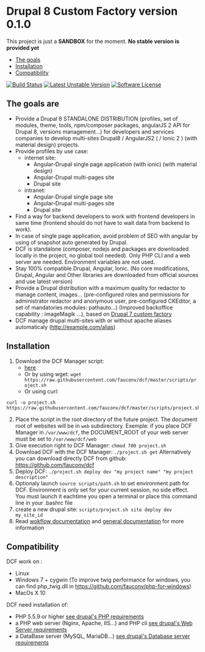 # Drupal 8 Custom Factory version 0.1.0

This project is just a **SANDBOX** for the moment. **No stable version is provided yet**

 * [The goals](#the-goals-are)
 * [Installation](#installation)
 * [Compatibility](#compatibility)

[![Build Status](https://travis-ci.org/hechoendrupal/DrupalConsole.svg?branch=master)](https://travis-ci.org/hechoendrupal/DrupalConsole)
[![Latest Unstable Version](https://poser.pugx.org/drupal/console/v/unstable.svg)](https://packagist.org/packages/drupal/console)
[![Software License](https://img.shields.io/badge/license-GPL%202.0+-blue.svg)](https://packagist.org/packages/drupal/console)

## The goals are

 * Provide a Drupal 8 STANDALONE DISTRIBUTION (profiles, set of modules, theme, tools, npm/composer packages, angularJS 2 API for Drupal 8, versions management...) for developers and services companies to develop multi-sites Drupal8 / AngularJS2 ( / Ionic 2 ) (with material design) projects.
 * Provide profiles by use case:
     * internet site:
          * Angular-Drupal single page application (with ionic) (with material design)
          * Angular-Drupal multi-pages site
          * Drupal site
     * intranet:
          * Angular-Drupal single page site
          * Angular-Drupal multi-pages site
          * Drupal site
 * Find a way for backend developers to work with frontend developers in same time (frontend should do not have to wait data from backend to work).
 * In case of single page application, avoid problem of SEO with angular by using of snapshot auto generated by Drupal.
 * DCF is standalone (composer, nodejs and packages are downloaded locally in the project, no global tool needed). Only PHP CLI and a web server are needed. Environment variables are not used.
 * Stay 100% compatible Drupal, Angular, Ionic. (No core modifications, Drupal, Angular and Other libraries are downloaded from official sources and use latest version)
 * Provide a Drupal distribution with a maximum quality for redactor to manage content, images... (pre-configured roles and permissions for administrator redactor and anonymous user, pre-configured CKEditor, a set of mandatories modules: pathauto...) (Improved backoffice capability : imageMagik ...), based on [Drupal 7 custom factory](https://github.com/fauconv/ctm_drupal7)
 * DCF manage drupal multi-sites with or without apache aliases automaticaly (http://example.com/alias)



## Installation

 1. Download the DCF Manager script:
     * [here](https://raw.githubusercontent.com/fauconv/dcf/master/scripts/project.sh)
     * Or by using wget: `wget https://raw.githubusercontent.com/fauconv/dcf/master/scripts/project.sh`
     * Or using curl:

```
curl -o project.sh https://raw.githubusercontent.com/fauconv/dcf/master/scripts/project.sh
```
 2. Place the script in the root directory of the future project. The document root of websites will be in `web` subdirectory. Exemple: if you place DCF Manager in `/var/www/dcf`, the DOCUMENT_ROOT of your web server must be set to `/var/www/dcf/web`
 3. Give execution right to DCF Manager: `chmod 700 project.sh`
 4. Download DCF with the DCF Manager: `./project.sh get`
    Alternatively you can download directly DCF from github: https://github.com/fauconv/dcf
 5. Deploy DCF: `./project.sh deploy dev "my project name" "my project description"`
 6. Optionaly launch `source scripts/path.sh` to set environment path for DCF. Environment is only set for your current session, no side effect. You must launch it eachtime you open a terminal or place this command line in your .bashrc file
 7. create a new drupal site: `scripts/project.sh site deploy dev my_site_id`
 8. Read [wokflow documentation](https://raw.githubusercontent.com/fauconv/dcf/master/docs/DCF_8_workflow.md) and [general documentation](https://raw.githubusercontent.com/fauconv/dcf/master/docs/DCF_8_documentation.md) for more information


## Compatibility

DCF work on :
 * Linux
 * Windows 7 + cygwin (To improve twig performance for windows, you can find php_twig.dll in https://github.com/fauconv/php-for-windows)
 * MacOs X 10

DCF need installation of:
  * PHP 5.5.9 or higher [see drupal's PHP requirements](https://www.drupal.org/docs/7/system-requirements/php)
  * a PHP web server (Nginx, Apache, IIS...) and PHP cli
  [see drupal's Web Server requirements](https://www.drupal.org/docs/7/system-requirements/web-server)
  * a DataBase server (MySQL, MariaDB...) [see drupal's Database server requirements](https://www.drupal.org/docs/7/system-requirements/database-server)
